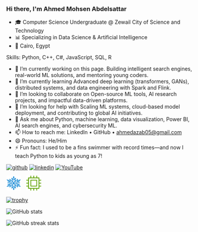 ### Hi there, I'm Ahmed Mohsen Abdelsattar
- 🎓 Computer Science Undergraduate @ Zewail City of Science and Technology
- 📊 Specializing in Data Science & Artificial Intelligence
- 📍 Cairo, Egypt


Skills: Python, C++, C#, JavaScript, SQL, R

- 🔭 I’m currently working on this page. Building intelligent search engines, real-world ML solutions, and mentoring young coders. 
- 🌱 I’m currently learning Advanced deep learning (transformers, GANs), distributed systems, and data engineering with Spark and Flink. 
- 👯 I’m looking to collaborate on Open-source ML tools, AI research projects, and impactful data-driven platforms. 
- 🤔 I’m looking for help with Scaling ML systems, cloud-based model deployment, and contributing to global AI initiatives. 
- 💬 Ask me about Python, machine learning, data visualization, Power BI, AI search engines, and cybersecurity ML. 
- 📫 How to reach me: LinkedIn • GitHub • ahmedazab05@gmail.com 
- 😄 Pronouns: He/Him 
- ⚡ Fun fact: I used to be a fins swimmer with record times—and now I teach Python to kids as young as 7! 


[<img src='https://cdn.jsdelivr.net/npm/simple-icons@3.0.1/icons/github.svg' alt='github' height='40'>](https://github.com/Ahmed-Mohsen-2005)  [<img src='https://cdn.jsdelivr.net/npm/simple-icons@3.0.1/icons/linkedin.svg' alt='linkedin' height='40'>](https://www.linkedin.com/in/https://www.linkedin.com/in/ahmed-mohsen-abdelsattar-206987203//)  [<img src='https://cdn.jsdelivr.net/npm/simple-icons@3.0.1/icons/youtube.svg' alt='YouTube' height='40'>](https://www.youtube.com/channel/https://www.youtube.com/@ahmedmohsen2005)  

<a href='https://archiveprogram.github.com/'><img src='https://raw.githubusercontent.com/acervenky/animated-github-badges/master/assets/acbadge.gif' width='40' height='40'></a> <a href='https://docs.github.com/en/developers'><img src='https://raw.githubusercontent.com/acervenky/animated-github-badges/master/assets/devbadge.gif' width='40' height='40'></a> 

[![trophy](https://github-profile-trophy.vercel.app/?username=Ahmed-Mohsen-2005)](https://github.com/ryo-ma/github-profile-trophy)

![GitHub stats](https://github-readme-stats.vercel.app/api?username=Ahmed-Mohsen-2005&show_icons=true)  

![GitHub streak stats](https://streak-stats.demolab.com/?user=Ahmed-Mohsen-2005)  

